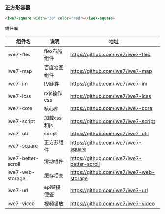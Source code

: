 ### 正方形容器

```html
<iwe7-square width="30" color="red"></iwe7-square>
```


组件库

| 组件名                | 说明        | 地址                                         |
|--------------------|-----------|--------------------------------------------|
| iwe7-flex          | flex布局组件  | https://github.com/iwe7/iwe7-flex          |
| iwe7-map           | 百度地图组件    | https://github.com/iwe7/iwe7-map           |
| iwe7-im            | IM组件      | https://github.com/iwe7/iwe7-im            |
| iwe7-icss          | rxjs操作css | https://github.com/iwe7/iwe7-icss          |
| iwe7-core          | 核心库       | https://github.com/iwe7/iwe7-core          |
| iwe7-script        | 加载css和js  | https://github.com/iwe7/iwe7-script        |
| iwe7-util          | script    | https://github.com/iwe7/iwe7-util          |
| iwe7-square        | 正方形组件     | https://github.com/iwe7/iwe7-square        |
| iwe7-better-scroll | 滑动组件      | https://github.com/iwe7/iwe7-better-scroll |
| iwe7-web-storage   | 缓存相关      | https://github.com/iwe7/iwe7-web-storage   |
| iwe7-url           | api链接便签   | https://github.com/iwe7/iwe7-url           |
| iwe7-video         | 视频播放      | https://github.com/iwe7/iwe7-video         |


